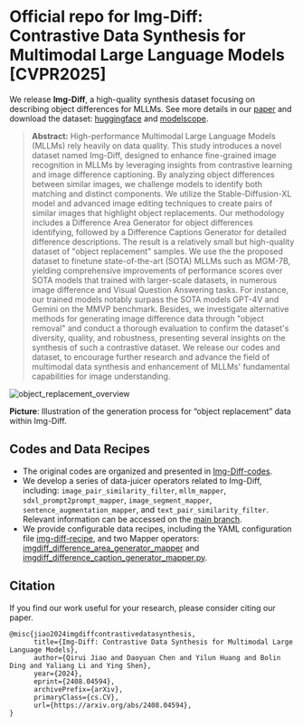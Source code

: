 # Official repo for **Img-Diff: Contrastive Data Synthesis for Multimodal Large Language Models** [CVPR2025]

We release **Img-Diff**,  a high-quality synthesis dataset focusing on describing object differences for MLLMs. See more details in our [paper](https://arxiv.org/abs/2408.04594) and download the dataset: [huggingface](https://huggingface.co/datasets/datajuicer/Img-Diff) and [modelscope](https://modelscope.cn/datasets/Data-Juicer/Img-Diff). 

> 
>
> **Abstract:** High-performance Multimodal Large Language Models (MLLMs) rely heavily on data quality. This study introduces a novel dataset named Img-Diff, designed to enhance fine-grained image recognition in MLLMs by leveraging insights from contrastive learning and image difference captioning. By analyzing object differences between similar images, we challenge models to identify both matching and distinct components. We utilize the Stable-Diffusion-XL model and advanced image editing techniques to create pairs of similar images that highlight object replacements. Our methodology includes a Difference Area Generator for object differences identifying, followed by a Difference Captions Generator for detailed difference descriptions. The result is a relatively small but high-quality dataset of "object replacement" samples. We use the the proposed dataset to finetune state-of-the-art (SOTA) MLLMs such as MGM-7B, yielding comprehensive improvements of performance scores over SOTA models that trained with larger-scale datasets, in numerous image difference and Visual Question Answering tasks. For instance, our trained models notably surpass the SOTA models GPT-4V and Gemini on the MMVP benchmark. Besides, we investigate alternative methods for generating image difference data through "object removal" and conduct a thorough evaluation to confirm the dataset's diversity, quality, and robustness, presenting several insights on the synthesis of such a contrastive dataset. We release our codes and dataset, to encourage further research and advance the field of multimodal data synthesis and enhancement of MLLMs' fundamental capabilities for image understanding.


![object_replacement_overview](https://img.alicdn.com/imgextra/i1/O1CN01Ut5eAM1TseaW5g17W_!!6000000002438-2-tps-3970-1778.png)

**Picture**: Illustration of the generation process for “object replacement” data within Img-Diff.




## Codes and Data Recipes

- The original codes are organized and presented in [Img-Diff-codes](https://github.com/modelscope/data-juicer/tree/ImgDiff/Img-Diff-codes).
- We develop a series of data-juicer operators related to Img-Diff, including: `image_pair_similarity_filter`, `mllm_mapper`, `sdxl_prompt2prompt_mapper`, `image_segment_mapper`, `sentence_augmentation_mapper`, and `text_pair_similarity_filter`. Relevant information can be accessed on the [main branch](https://github.com/modelscope/data-juicer/blob/main/docs/Operators.md).
- We provide configurable data recipes, including the YAML configuration file [img-diff-recipe](https://github.com/modelscope/data-juicer/blob/main/configs/data_juicer_recipes/img-diff-recipe.yaml), and two Mapper operators: [imgdiff_difference_area_generator_mapper](https://github.com/modelscope/data-juicer/blob/main/data_juicer/ops/mapper/imgdiff_difference_area_generator_mapper.py) and [imgdiff_difference_caption_generator_mapper.py](https://github.com/modelscope/data-juicer/blob/main/data_juicer/ops/mapper/imgdiff_difference_caption_generator_mapper.py).





## Citation

If you find our work useful for your research, please consider citing our paper.

```
@misc{jiao2024imgdiffcontrastivedatasynthesis,
      title={Img-Diff: Contrastive Data Synthesis for Multimodal Large Language Models}, 
      author={Qirui Jiao and Daoyuan Chen and Yilun Huang and Bolin Ding and Yaliang Li and Ying Shen},
      year={2024},
      eprint={2408.04594},
      archivePrefix={arXiv},
      primaryClass={cs.CV},
      url={https://arxiv.org/abs/2408.04594}, 
}
```
